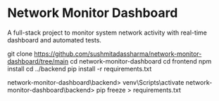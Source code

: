 # Network Monitor Dashboard

A full-stack project to monitor system network activity with real-time dashboard and automated tests.

git clone https://github.com/sushmitadassharma/network-monitor-dashboard/tree/main
cd network-monitor-dashboard
cd frontend
npm install
cd ../backend
pip install -r requirements.txt 

network-monitor-dashboard\backend> venv\Scripts\activate
network-monitor-dashboard\backend> pip freeze > requirements.txt

